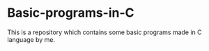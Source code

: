 # Basic-programs-in-C
This is a repository which contains some basic programs made in C language by me.
